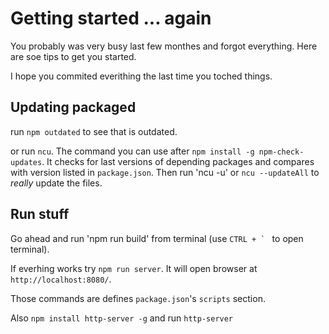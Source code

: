 # Getting started ... again

You probably was very busy last few monthes and forgot everything. Here are soe tips to get you started.

I hope you commited everithing the last time you toched things.

## Updating packaged

run `npm outdated` to see that is outdated.

or run `ncu`. The command you can use after `npm install -g npm-check-updates`. It checks for last versions of depending packages and compares with version listed in `package.json`. Then run 'ncu -u' or `ncu --updateAll` to *really* update the files.

## Run stuff

Go ahead and run 'npm run build' from terminal (use ``CTRL + ` `` to open terminal).

If everhing works try `npm run server`. It will open browser at `http://localhost:8080/`.

Those commands are defines `package.json`'s `scripts` section.

Also `npm install http-server -g` and run `http-server`






